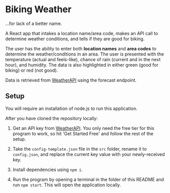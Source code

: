 # Biking Weather

...for lack of a better name.

A React app that intakes a location name/area code, makes an API call to determine weather conditions, and tells if they are good for biking.

The user has the ability to enter both **location names** and **area codes** to determine the weather/conditions in an area. The user is presented with the temperature (actual and feels-like), chance of rain (current and in the next hour), and humidity. The data is also highlighted in either green (good for biking) or red (not good).

Data is retrieved from [WeatherAPI](https://www.weatherapi.com/) using the forecast endpoint.

## Setup

You will require an installation of node.js to run this application.

After you have cloned the repository locally:

1) Get an API key from [WeatherAPI](https://www.weatherapi.com/). You only need the free tier for this program to work, so hit 'Get Started Free' and follow the rest of the setup.

2) Take the `config-template.json` file in the `src` folder, rename it to `config.json`, and replace the current key value with your newly-received key.

3) Install dependencies using `npm i`.

4) Run the program by opening a terminal in the folder of this README and run `npm start`. This will open the application locally.